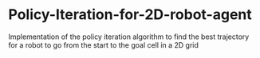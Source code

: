 # Policy-Iteration-for-2D-robot-agent
Implementation of the policy iteration algorithm to find the best trajectory for a robot to go from the start to the goal cell in a 2D grid
